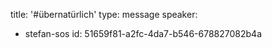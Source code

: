 title: '#übernatürlich'
type: message
speaker:
  - stefan-sos
id: 51659f81-a2fc-4da7-b546-678827082b4a
